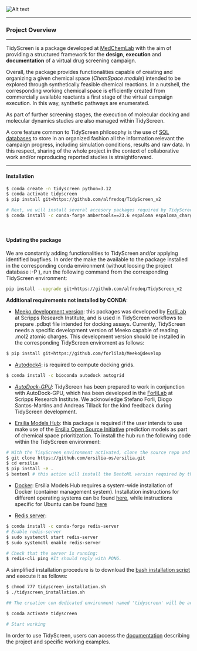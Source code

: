 <img title="a title" alt="Alt text" src="./images/tidy_screen_title.png">

---
### **Project Overview** 
---

TidyScreen is a package developed at [MedChemLab](https://unitefa.conicet.unc.edu.ar/linea-investigacion-quimica-medicinal-y-diseno-de-farmacos/) with the aim of providing a structured framework for the **design**, **execution** and **documentation** of a virtual drug screening campaign.

Overall, the package provides functionalities capable of creating and organizing a given chemical space (*ChemSpace module*) intended to be explored through synthetically feasible chemical reactions. In a nutshell, the corresponding working chemical space is efficiently created from commercially available reactants a first stage of the virtual campaign execution. In this way, synthetic pathways are enumerated.

As part of further screening stages, the execution of molecular docking and molecular dynamics studies are also managed within TidyScreen.

A core feature common to TidyScreen philosophy is the use of [SQL databases](https://www.w3schools.com/sql/sql_intro.asp) to store in an organized fashion all the information relevant the campaign progress, including simulation conditions, results and raw data. In this respect, sharing of the whole project in the context of collaborative work and/or reproducing reported studies is straightforward.

---
#### Installation

```bash
$ conda create -n tidyscreen python=3.12 
$ conda activate tidyscreen
$ pip install git+https://github.com/alfredoq/TidyScreen_v2

# Next, we will install several accesory packages required by TidyScreen
$ conda install -c conda-forge ambertools==23.6 espaloma espaloma_charge chemicalite visidata vmd-python

```
&nbsp;

#### Updating the package

We are constantly adding functionalities to TidyScreen and/or applying identified bugfixes. In order the make the available to the package installed in the corresponding conda environment (without loosing the project database :-P ), run the following command from the corresponding TidyScreen environment:

```bash
pip install --upgrade git+https://github.com/alfredoq/TidyScreen_v2
```

**Additional requirements not installed by CONDA**:


- [Meeko development version](https://github.com/forlilab/Meeko@develop ): this packages was developed by [ForliLab](https://forlilab.org/) at Scripps Research Institute, and is used in TidyScreen workflows to prepare .pdbqt file intended for docking assays. Currently, TidyScreen needs a specific development version of Meeko capable of reading .mol2 atomic charges. This development version should be installed in the corresponding TidyScreen enviroment as follows:

```bash
$ pip install git+https://github.com/forlilab/Meeko@develop  
```
- [Autodock4](https://forlilab.org/code/): is required to compute docking grids.
```bash
$ conda install -c bioconda autodock autogrid
```

- [*AutoDock-GPU*](https://github.com/ccsb-scripps/AutoDock-GPU): TidyScreen has been prepared to work in conjunction with AutoDock-GPU, which has been developed in the [ForliLab](https://forlilab.org/) at Scripps Research Institute. We acknowledge Stefano Forli, Diogo Santos-Martins and Andreas Tillack for the kind feedback during TidyScreen development.
&nbsp;

- [Ersilia Models Hub](https://ersilia.gitbook.io/ersilia-book): this package is required if the user intends to use make use of the [Ersilia Open Source Initiative](https://www.ersilia.io/) prediction models as part of chemical space prioritization. To install the hub run the following code within the TidyScreen environment:

```bash
# With the TisyScreen environment activated, clone the source repo and install it:
$ git clone https://github.com/ersilia-os/ersilia.git
$ cd ersilia
$ pip install -e .
$ bentoml # this action will install the BentoML version required by the Ersilia Model Hub
```

- [Docker](https://www.docker.com/products/docker-desktop/): Ersilia Models Hub requires a system-wide installation of Docker (container management system). Installation instructions for different operating systems can be found [here](https://docs.docker.com/desktop/setup/install/linux/), while instructions specific for Ubuntu can be found [here](https://docs.docker.com/desktop/setup/install/linux/ubuntu/)

- [Redis server](https://redis.io/open-source/):

```bash
$ conda install -c conda-forge redis-server
# Enable redis-server
$ sudo systemctl start redis-server
$ sudo systemctl enable redis-server

# Check that the server is running:
$ redis-cli ping #It should reply with PONG.
```

A simplified installation procedure is to download the [bash installation script](https://github.com/alfredoq/TidyScreen_v2/blob/main/tidyscreen_installation.sh) and execute it as follows:

```bash
$ chmod 777 tidyscreen_installation.sh
$ ./tidyscreen_installation.sh

## The creation con dedicated environment named 'tidyscreen' will be accomplished

$ conda activate tidyscreen

# Start working
```


In order to use TidyScreen, users can access the [documentation](https://alfredoq.github.io/TidyScreen_v2_docs_new/) describing the project and specific working examples.
